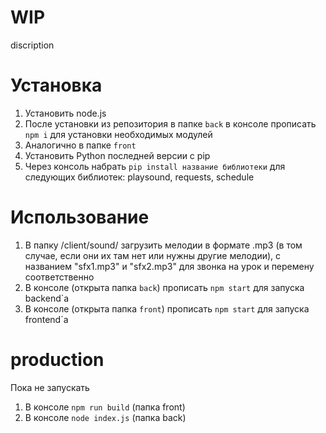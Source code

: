 # WIP

discription

# Установка

1. Установить node.js
2. После установки из репозитория в папке `back` в консоле прописать `npm i` для установки необходимых модулей
3. Аналогично в папке `front`
4. Установить Python последней версии с pip
5. Через консоль набрать `pip install название библиотеки` для следующих библиотек: playsound, requests, schedule

# Использование

1. В папку /client/sound/ загрузить мелодии в формате .mp3 (в том случае, если они их там нет или нужны другие мелодии), с названием "sfx1.mp3" и "sfx2.mp3" для звонка на урок и перемену соответственно
2. В консоле (открыта папка `back`) прописать `npm start` для запуска backend`а
3. В консоле (открыта папка `front`) прописать `npm start` для запуска frontend`a

# production

Пока не запускать
1. В консоле `npm run build` (папка front)
2. В консоле `node index.js` (папка back)
